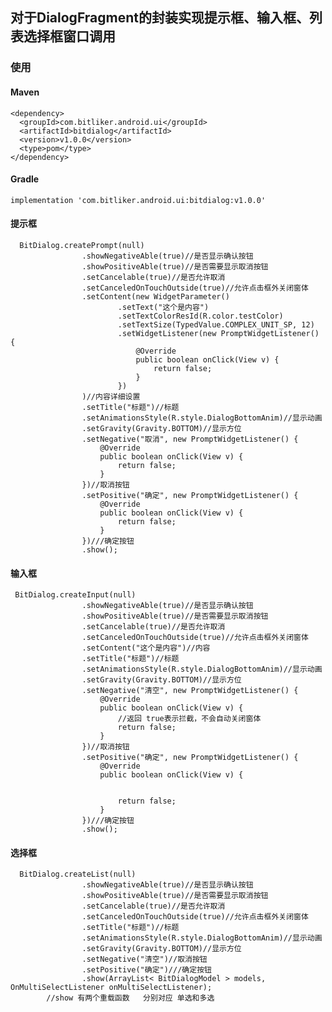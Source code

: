 ## 对于DialogFragment的封装实现提示框、输入框、列表选择框窗口调用
### 使用
#### Maven
    <dependency>
      <groupId>com.bitliker.android.ui</groupId>
      <artifactId>bitdialog</artifactId>
      <version>v1.0.0</version>
      <type>pom</type>
    </dependency>
#### Gradle
    implementation 'com.bitliker.android.ui:bitdialog:v1.0.0'
#### 提示框
      BitDialog.createPrompt(null)
                    .showNegativeAble(true)//是否显示确认按钮
                    .showPositiveAble(true)//是否需要显示取消按钮
                    .setCancelable(true)//是否允许取消
                    .setCanceledOnTouchOutside(true)//允许点击框外关闭窗体
                    .setContent(new WidgetParameter()
                            .setText("这个是内容")
                            .setTextColorResId(R.color.testColor)
                            .setTextSize(TypedValue.COMPLEX_UNIT_SP, 12)
                            .setWidgetListener(new PromptWidgetListener() {
                                @Override
                                public boolean onClick(View v) {
                                    return false;
                                }
                            })
                    )//内容详细设置
                    .setTitle("标题")//标题
                    .setAnimationsStyle(R.style.DialogBottomAnim)//显示动画
                    .setGravity(Gravity.BOTTOM)//显示方位
                    .setNegative("取消", new PromptWidgetListener() {
                        @Override
                        public boolean onClick(View v) {
                            return false;
                        }
                    })//取消按钮
                    .setPositive("确定", new PromptWidgetListener() {
                        @Override
                        public boolean onClick(View v) {
                            return false;
                        }
                    })///确定按钮
                    .show();
                    

#### 输入框
     BitDialog.createInput(null)
                    .showNegativeAble(true)//是否显示确认按钮
                    .showPositiveAble(true)//是否需要显示取消按钮
                    .setCancelable(true)//是否允许取消
                    .setCanceledOnTouchOutside(true)//允许点击框外关闭窗体
                    .setContent("这个是内容")//内容
                    .setTitle("标题")//标题
                    .setAnimationsStyle(R.style.DialogBottomAnim)//显示动画
                    .setGravity(Gravity.BOTTOM)//显示方位
                    .setNegative("清空", new PromptWidgetListener() {
                        @Override
                        public boolean onClick(View v) {
                            //返回 true表示拦截，不会自动关闭窗体
                            return false;
                        }
                    })//取消按钮
                    .setPositive("确定", new PromptWidgetListener() {
                        @Override
                        public boolean onClick(View v) {
                            
                            
                            return false;
                        }
                    })///确定按钮
                    .show();
                    
#### 选择框
      BitDialog.createList(null)
                    .showNegativeAble(true)//是否显示确认按钮
                    .showPositiveAble(true)//是否需要显示取消按钮
                    .setCancelable(true)//是否允许取消
                    .setCanceledOnTouchOutside(true)//允许点击框外关闭窗体
                    .setTitle("标题")//标题
                    .setAnimationsStyle(R.style.DialogBottomAnim)//显示动画
                    .setGravity(Gravity.BOTTOM)//显示方位
                    .setNegative("清空")//取消按钮
                    .setPositive("确定")///确定按钮
                    .show(ArrayList< BitDialogModel > models, OnMultiSelectListener onMultiSelectListener);
            //show 有两个重载函数   分别对应 单选和多选 